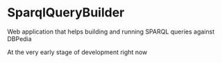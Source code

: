 SparqlQueryBuilder
==================

Web application that helps building and running SPARQL queries against DBPedia

At the very early stage of development right now
